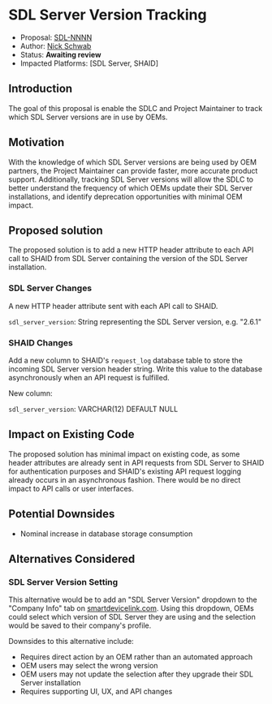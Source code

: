 # SDL Server Version Tracking

* Proposal: [SDL-NNNN](NNNN-sdl-server-version-tracking.md)
* Author: [Nick Schwab](https://github.com/nickschwab)
* Status: **Awaiting review**
* Impacted Platforms: [SDL Server, SHAID]

## Introduction

The goal of this proposal is enable the SDLC and Project Maintainer to track which SDL Server versions are in use by OEMs.

## Motivation

With the knowledge of which SDL Server versions are being used by OEM partners, the Project Maintainer can provide faster, more accurate product support. Additionally, tracking SDL Server versions will allow the SDLC to better understand the frequency of which OEMs update their SDL Server installations, and identify deprecation opportunities with minimal OEM impact.

## Proposed solution

The proposed solution is to add a new HTTP header attribute to each API call to SHAID from SDL Server containing the version of the SDL Server installation.

### SDL Server Changes

A new HTTP header attribute sent with each API call to SHAID.

`sdl_server_version`: String representing the SDL Server version, e.g. "2.6.1"

### SHAID Changes

Add a new column to SHAID's `request_log` database table to store the incoming SDL Server version header string. Write this value to the database asynchronously when an API request is fulfilled.

New column:

`sdl_server_version`: VARCHAR(12) DEFAULT NULL


## Impact on Existing Code
The proposed solution has minimal impact on existing code, as some header attributes are already sent in API requests from SDL Server to SHAID for authentication purposes and SHAID's existing API request logging already occurs in an asynchronous fashion. There would be no direct impact to API calls or user interfaces.

## Potential Downsides

* Nominal increase in database storage consumption

## Alternatives Considered

### SDL Server Version Setting
This alternative would be to add an "SDL Server Version" dropdown to the "Company Info" tab on [smartdevicelink.com](https://smartdevicelink.com). Using this dropdown, OEMs could select which version of SDL Server they are using and the selection would be saved to their company's profile.

Downsides to this alternative include:

* Requires direct action by an OEM rather than an automated approach
* OEM users may select the wrong version
* OEM users may not update the selection after they upgrade their SDL Server installation
* Requires supporting UI, UX, and API changes